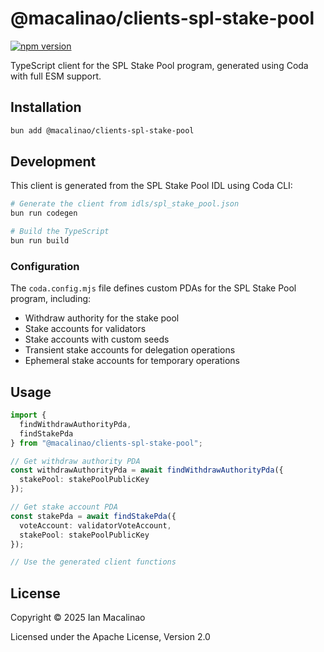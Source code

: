 # @macalinao/clients-spl-stake-pool

[![npm version](https://img.shields.io/npm/v/@macalinao/clients-spl-stake-pool.svg)](https://www.npmjs.com/package/@macalinao/clients-spl-stake-pool)

TypeScript client for the SPL Stake Pool program, generated using Coda with full ESM support.

## Installation

```bash
bun add @macalinao/clients-spl-stake-pool
```

## Development

This client is generated from the SPL Stake Pool IDL using Coda CLI:

```bash
# Generate the client from idls/spl_stake_pool.json
bun run codegen

# Build the TypeScript
bun run build
```

### Configuration

The `coda.config.mjs` file defines custom PDAs for the SPL Stake Pool program, including:

- Withdraw authority for the stake pool
- Stake accounts for validators
- Stake accounts with custom seeds
- Transient stake accounts for delegation operations
- Ephemeral stake accounts for temporary operations

## Usage

```typescript
import { 
  findWithdrawAuthorityPda,
  findStakePda 
} from "@macalinao/clients-spl-stake-pool";

// Get withdraw authority PDA
const withdrawAuthorityPda = await findWithdrawAuthorityPda({ 
  stakePool: stakePoolPublicKey 
});

// Get stake account PDA
const stakePda = await findStakePda({
  voteAccount: validatorVoteAccount,
  stakePool: stakePoolPublicKey
});

// Use the generated client functions
```

## License

Copyright © 2025 Ian Macalinao

Licensed under the Apache License, Version 2.0
